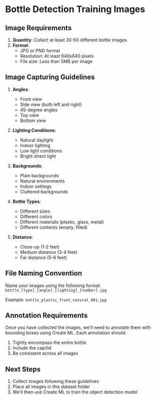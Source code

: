 # Bottle Detection Training Images

## Image Requirements

1. **Quantity**: Collect at least 30-50 different bottle images
2. **Format**:
   - JPG or PNG format
   - Resolution: At least 640x640 pixels
   - File size: Less than 5MB per image

## Image Capturing Guidelines

1. **Angles**:

   - Front view
   - Side view (both left and right)
   - 45-degree angles
   - Top view
   - Bottom view

2. **Lighting Conditions**:

   - Natural daylight
   - Indoor lighting
   - Low light conditions
   - Bright direct light

3. **Backgrounds**:

   - Plain backgrounds
   - Natural environments
   - Indoor settings
   - Cluttered backgrounds

4. **Bottle Types**:

   - Different sizes
   - Different colors
   - Different materials (plastic, glass, metal)
   - Different contents (empty, filled)

5. **Distance**:
   - Close-up (1-2 feet)
   - Medium distance (3-4 feet)
   - Far distance (5-6 feet)

## File Naming Convention

Name your images using the following format:
`bottle_[type]_[angle]_[lighting]_[number].jpg`

Example:
`bottle_plastic_front_natural_001.jpg`

## Annotation Requirements

Once you have collected the images, we'll need to annotate them with bounding boxes using Create ML. Each annotation should:

1. Tightly encompass the entire bottle
2. Include the cap/lid
3. Be consistent across all images

## Next Steps

1. Collect images following these guidelines
2. Place all images in this dataset folder
3. We'll then use Create ML to train the object detection model
